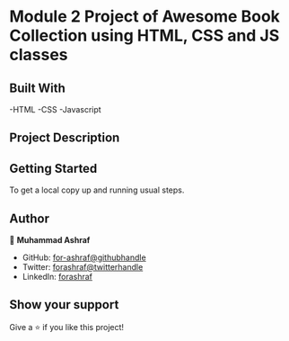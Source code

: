 # Module 2 Project of Awesome Book Collection using HTML, CSS and JS classes

## Built With

-HTML
-CSS
-Javascript

## Project Description
## Getting Started

To get a local copy up and running usual steps.


## Author
👤 **Muhammad Ashraf**

- GitHub: [for-ashraf@githubhandle](https://github.com/githubhandle)
- Twitter: [forashraf@twitterhandle](https://twitter.com/twitterhandle)
- LinkedIn: [forashraf](https://linkedin.com/in/linkedinhandle)



## Show your support

Give a ⭐️ if you like this project!
